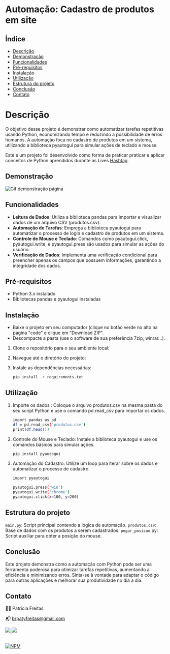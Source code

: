 # Automação: Cadastro de produtos em site

## Índice

- [Descrição](#descrição)
- [Demonstração](#demonstração)
- [Funcionalidades](#funcionalidades)
- [Pré-requisitos](#pre-requisitos)
- [Instalação](#instalacao)
- [Utilização](#utilizacao)
- [Estrutura do projeto](#estrutura-do-projeto)
- [Conclusão](conclusao)
- [Contato](contato)

# Descrição

O objetivo desse projeto é demonstrar como automatizar tarefas repetitivas usando Python, economizando tempo e reduzindo a possibilidade de erros humanos. A automação foca no cadastro de produtos em um sistema, utilizando a biblioteca pyautogui para simular ações de teclado e mouse.

Este é um projeto foi desenvolvido como forma de praticar praticar e aplicar conceitos de Python aprendidos durante as Lives [Hashtag](https://hashtagtreinamentos.com "Site da Hashtag").

## Demonstração

![Gif demonstração página](https://blogger.googleusercontent.com/img/b/R29vZ2xl/AVvXsEiKeUdguTS7RkhPfzcsjQRRGkf_2qz3LEoouFBH689P64G2z3VkFP561rmWnbiYIZiRILNTftJgPb5u7r-Oz5sKFVQF9zxYKMXA0DVZSJ_yxqquSjMEgsjKZO4GbTmLYBKkSdrh5x-gjaFWN2m9PB924KWbBOCubVeoNF0MDz_aeyWXvkK0w2uPNqC79Kxq/s16000/Automa%C3%A7%C3%A3o-Cadastrodeprodutosemsite.gif)

## Funcionalidades

- **Leitura de Dados**: Utiliza a biblioteca pandas para importar e visualizar dados de um arquivo CSV (produtos.csv).
- **Automação de Tarefas**: Emprega a biblioteca pyautogui para automatizar o processo de login e cadastro de produtos em um sistema.
- **Controle de Mouse e Teclado**: Comandos como pyautogui.click, pyautogui.write, e pyautogui.press são usados para simular as ações do usuário.
- **Verificação de Dados**: Implementa uma verificação condicional para preencher apenas os campos que possuem informações, garantindo a integridade dos dados.

## Pré-requisitos

- Python 3.x instalado
- Bibliotecas pandas e pyautogui instaladas

## Instalação

- Baixe o projeto em seu computador (clique no botão verde no alto na página "code" e clique em "Download ZIP".
- Descompacte a pasta (use o software de sua preferência 7zip, winrar...).

1. Clone o repositório para o seu ambiente local:
  
2. Navegue até o diretório do projeto:

3. Instale as dependências necessárias:

   ```bash
   pip install -r requirements.txt
   ```

## Utilização

1. Importe os dados :
   Coloque o arquivo produtos.csv na mesma pasta do seu script Python e use o comando pd.read_csv para importar os dados.

   ```bash
   import pandas as pd
   df = pd.read_csv('produtos.csv')
   print(df.head())
   ```

2. Controle do Mouse e Teclado:
   Instale a biblioteca pyautogui e use os comandos básicos para simular ações.

   ```bash
   pip install pyautogui
   ```

3. Automação do Cadastro:
   Utilize um loop para iterar sobre os dados e automatizar o processo de cadastro.

   ```bash
   import pyautogui

   pyautogui.press('win')
   pyautogui.write('chrome')
   pyautogui.click(x=100, y=200)
   ```

## Estrutura do projeto

`main.py`: Script principal contendo a lógica de automação.
`produtos.csv`: Base de dados com os produtos a serem cadastrados.
`pegar_posicao`.py: Script auxiliar para obter a posição do mouse.

## Conclusão

Este projeto demonstra como a automação com Python pode ser uma ferramenta poderosa para otimizar tarefas repetitivas, aumentando a eficiência e minimizando erros. Sinta-se à vontade para adaptar o código para outras aplicações e melhorar sua produtividade no dia a dia.

## Contato

👩‍💻 Patrícia Freitas

📬 brpatyfreitas@gmail.com

 <div><a href="https://www.linkedin.com/in/patyfreitasbr"><img src="https://img.shields.io/badge/LinkedIn-0077B5?style=for-the-badge&logo=linkedin&logoColor=white" target="_blank"></>
  <a href="https://www.instagram.com/patyfreitasbr"><img src="https://img.shields.io/badge/Instagram-E4405F?style=for-the-badge&logo=instagram&logoColor=white" target="_blank"></></div>
  
<br>

[![NPM](https://img.shields.io/npm/l/react)](https://github.com/patyfreitasbr/projetos-Python/blob/main/cadastro-produto-em-site/LICENSE)
